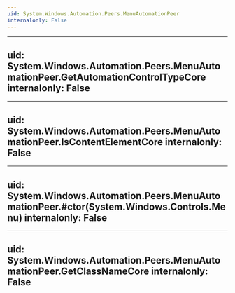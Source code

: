 ```yaml
---
uid: System.Windows.Automation.Peers.MenuAutomationPeer
internalonly: False
---
```


---
uid: System.Windows.Automation.Peers.MenuAutomationPeer.GetAutomationControlTypeCore
internalonly: False
---

---
uid: System.Windows.Automation.Peers.MenuAutomationPeer.IsContentElementCore
internalonly: False
---

---
uid: System.Windows.Automation.Peers.MenuAutomationPeer.#ctor(System.Windows.Controls.Menu)
internalonly: False
---

---
uid: System.Windows.Automation.Peers.MenuAutomationPeer.GetClassNameCore
internalonly: False
---
